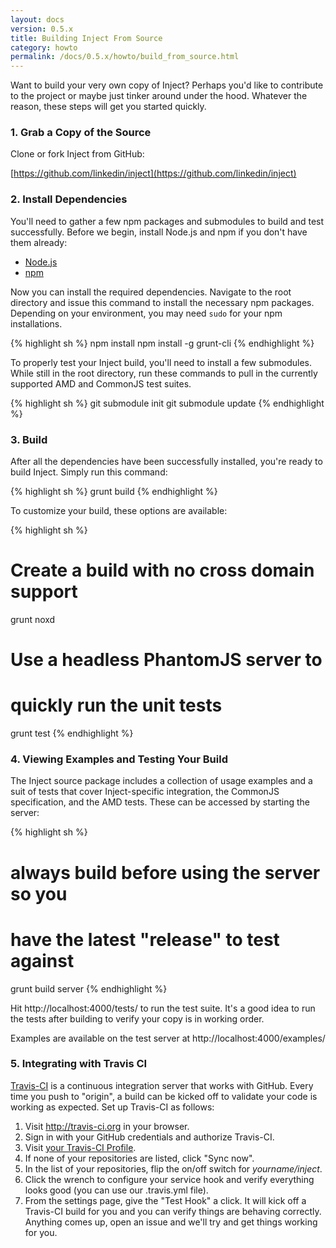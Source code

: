 ```yaml
---
layout: docs
version: 0.5.x
title: Building Inject From Source
category: howto
permalink: /docs/0.5.x/howto/build_from_source.html
---
```


Want to build your very own copy of Inject? Perhaps you'd like to contribute to the project or maybe just tinker around under the hood. Whatever the reason, these steps will get you started quickly.


### 1. Grab a Copy of the Source

Clone or fork Inject from GitHub:

[https://github.com/linkedin/inject](https://github.com/linkedin/inject)


### 2. Install Dependencies

You'll need to gather a few npm packages and submodules to build and test successfully. Before we begin, install Node.js and npm if you don't have them already:

* [Node.js](http://nodejs.org/)
* [npm](http://npmjs.org/)

Now you can install the required dependencies. Navigate to the root directory and issue this command to install the necessary npm packages. Depending on your environment, you may need `sudo` for your npm installations.

{% highlight sh %}
npm install
npm install -g grunt-cli
{% endhighlight %}

To properly test your Inject build, you'll need to install a few submodules. While still in the root directory, run these commands to pull in the currently supported AMD and CommonJS test suites.

{% highlight sh %}
git submodule init
git submodule update
{% endhighlight %}


### 3. Build

After all the dependencies have been successfully installed, you're ready to build Inject. Simply run this command:

{% highlight sh %}
grunt build
{% endhighlight %}

To customize your build, these options are available:

{% highlight sh %}
# Create a build with no cross domain support
grunt noxd

# Use a headless PhantomJS server to
# quickly run the unit tests
grunt test
{% endhighlight %}


### 4. Viewing Examples and Testing Your Build

The Inject source package includes a collection of usage examples and a suit of tests that cover Inject-specific integration, the CommonJS specification, and the AMD tests. These can be accessed by starting the server:

{% highlight sh %}
# always build before using the server so you
# have the latest "release" to test against
grunt build server
{% endhighlight %}

Hit http://localhost:4000/tests/ to run the test suite. It's a good idea to run the tests after building to verify your copy is in working order.

Examples are available on the test server at http://localhost:4000/examples/


### 5. Integrating with Travis CI

[Travis-CI](http://travis-ci.org) is a continuous integration server that works with GitHub. Every time you push to "origin", a build can be kicked off to validate your code is working as expected. Set up Travis-CI as follows:

1. Visit http://travis-ci.org in your browser.
2. Sign in with your GitHub credentials and authorize Travis-CI.
3. Visit [your Travis-CI Profile](http://travis-ci.org/profile).
4. If none of your repositories are listed, click "Sync now".
5. In the list of your repositories, flip the on/off switch for *yourname/inject*.
6. Click the wrench to configure your service hook and verify everything looks good (you can use our .travis.yml file).
7. From the settings page, give the "Test Hook" a click. It will kick off a Travis-CI build for you and you can verify things are behaving correctly. Anything comes up, open an issue and we'll try and get things working for you.